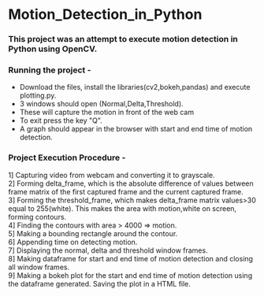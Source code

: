 # Motion_Detection_in_Python
### This project was an attempt to execute motion detection in Python using OpenCV.

### Running the project -  
- Download the files, install the libraries(cv2,bokeh,pandas) and execute plotting.py.  
- 3 windows should open (Normal,Delta,Threshold).  
- These will capture the motion in front of the web cam  
- To exit press the key "Q".  
- A graph should appear in the browser with start and end time of motion detection.  

### Project Execution Procedure -
1] Capturing video from webcam and converting it to grayscale.  
2] Forming delta_frame, which is the absolute difference of values between frame matrix of the first captured frame and the current captured frame.  
3] Forming the threshold_frame, which makes delta_frame matrix values>30 equal to 255(white). This makes the area with motion,white on screen, forming contours.  
4] Finding the contours with area > 4000 => motion.  
5] Making a bounding rectangle around the contour.  
6] Appending time on detecting motion.  
7] Displaying the normal, delta and threshold window frames.  
8] Making dataframe for start and end time of motion detection and closing all window frames.  
9] Making a bokeh plot for the start and end time of motion detection using the dataframe generated. Saving the plot in a HTML file.  


